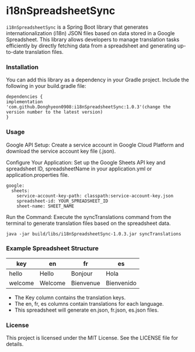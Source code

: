 # i18nSpreadsheetSync
`i18nSpreadsheetSync` is a Spring Boot library that generates internationalization (i18n) JSON files based on data stored in a Google Spreadsheet. This library allows developers to manage translation tasks efficiently by directly fetching data from a spreadsheet and generating up-to-date translation files.

### Installation
You can add this library as a dependency in your Gradle project. Include the following in your build.gradle file:
```
dependencies {
implementation 'com.github.Donghyeon0908:i18nSpreadsheetSync:1.0.3'(change the version number to the latest version)
}
```

### Usage
Google API Setup:
Create a service account in Google Cloud Platform and download the service account key file (.json).

Configure Your Application:
Set up the Google Sheets API key and spreadsheet ID, spreadsheetName in your application.yml or application.properties file.
```
google:
  sheets:
    service-account-key-path: classpath:service-account-key.json
    spreadsheet-id: YOUR_SPREADSHEET_ID
    sheet-name: SHEET_NAME
```
Run the Command:
Execute the syncTranslations command from the terminal to generate translation files based on the spreadsheet data.
```
java -jar build/libs/i18nSpreadsheetSync-1.0.3.jar syncTranslations
```

### Example Spreadsheet Structure
| key | en | fr | es |
| --- | -- | -- | -- |
| hello | Hello | Bonjour | Hola |
| welcome | Welcome | Bienvenue | Bienvenido |
- The Key column contains the translation keys.
- The en, fr, es columns contain translations for each language.
- This spreadsheet will generate en.json, fr.json, es.json files.

### License
This project is licensed under the MIT License. See the LICENSE file for details.

